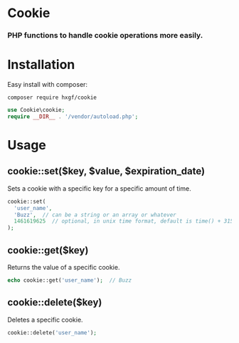 # Cookie

### PHP functions to handle cookie operations more easily.


# Installation
Easy install with composer:
```
composer require hxgf/cookie
```
```php
use Cookie\cookie;
require __DIR__ . '/vendor/autoload.php';
```

# Usage

## cookie::set($key, $value, $expiration_date)
Sets a cookie with a specific key for a specific amount of time.
```php
cookie::set(
  'user_name',
  'Buzz',  // can be a string or an array or whatever
  1461619625  // optional, in unix time format, default is time() + 31536000000
);
```

## cookie::get($key)
Returns the value of a specific cookie.
```php
echo cookie::get('user_name');  // Buzz
```

## cookie::delete($key)
Deletes a specific cookie.
```php
cookie::delete('user_name');
```

